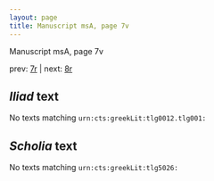 ```yaml
---
layout: page
title: Manuscript msA, page 7v
---
```


Manuscript msA, page 7v

prev:  [7r](../7r) | next:  [8r](../8r)

## *Iliad* text

No texts matching `urn:cts:greekLit:tlg0012.tlg001:`

## *Scholia* text

No texts matching `urn:cts:greekLit:tlg5026:`